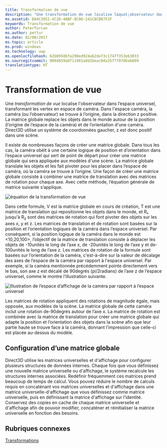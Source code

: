 ```yaml
---
title: Transformation de vue
description: "Une transformation de vue localise l&quot;observateur dans l’espace universel, transformant les vertex en espace de caméra."
ms.assetid: DA4C2051-4C28-4ABF-8C06-241C8CB87F2F
keywords: Transformation de vue
author: PeterTurcan
ms.author: pettur
ms.date: 02/08/2017
ms.topic: article
ms.prod: windows
ms.technology: uwp
ms.openlocfilehash: 62b0958bfa298ed924a62de73c1747f353e63033
ms.sourcegitcommit: 909d859a0f11981a8d1beac0da35f779786a6889
translationtype: HT
---
```

# <a name="view-transform"></a>Transformation de vue


Une *transformation de vue* localise l'observateur dans l’espace universel, transformant les vertex en espace de caméra. Dans l'espace caméra, la caméra (ou l’observateur) se trouve à l’origine, dans la direction z positive. La matrice globale replace les objets dans le monde autour de la position (l’origine de l’espace de la caméra) et de l’orientation d'une caméra. Direct3D utilise un système de coordonnées gaucher, z est donc positif dans une scène.

Il existe de nombreuses façons de créer une matrice globale. Dans tous les cas, la caméra obéit à une certaine logique de position et d’orientation dans l’espace universel qui sert de point de départ pour créer une matrice globale qui sera appliquée aux modèles d'une scène. La matrice globale translate les objets et les fait pivoter pour les placer dans l’espace de caméra, où la caméra se trouve à l’origine. Une façon de créer une matrice globale consiste à combiner une matrice de translation avec des matrices de rotation pour chaque axe. Avec cette méthode, l’équation générale de matrice suivante s’applique.

![équation de la transformation de vue](images/viewtran.png)

Dans cette formule, V est la matrice globale en cours de création, T est une matrice de translation qui repositionne les objets dans le monde, et Rₓ jusqu'à R<sub>z</sub> sont des matrices de rotation qui font pivoter des objets sur les axes x, y et z. Les matrices de translation et de rotation sont basées sur la position et l’orientation logiques de la caméra dans l’espace universel. Par conséquent, si la position logique de la caméra dans le monde est &lt;10,20,100&gt;, l’objectif de la matrice de translation consiste à déplacer les objets de -10unités le long de l’axe x, de -20unités le long de l’axe y et de-100unités le long de l’axe z. Les matrices de rotation de la formule sont basées sur l’orientation de la caméra, c'est-à-dire sur la valeur de décalage des axes de l’espace de la caméra par rapport à l'espace universel. Par exemple, si la caméra mentionnée précédemment pointe directement vers le bas, son axe z est décalé de 90degrés (pi/2radians) de l’axe z de l’espace universel, comme le montre l’illustration suivante.

![Illustration de l’espace d’affichage de la caméra par rapport à l’espace universel](images/camtop.png)

Les matrices de rotation appliquent des rotations de magnitude égale, mais opposée, aux modèles de la scène. La matrice globale de cette caméra inclut une rotation de-90degrés autour de l’axe x. La matrice de rotation est combinée avec la matrice de translation pour créer une matrice globale qui adapte la position et l’orientation des objets dans la scène afin que leur partie haute se trouve face à la caméra, donnant l’impression que celle-ci est placée au-dessus du modèle.

## <a name="span-idsettingupaviewmatrixspanspan-idsettingupaviewmatrixspanspan-idsettingupaviewmatrixspansetting-up-a-view-matrix"></a><span id="Setting_Up_a_View_Matrix"></span><span id="setting_up_a_view_matrix"></span><span id="SETTING_UP_A_VIEW_MATRIX"></span>Configuration d’une matrice globale


Direct3D utilise les matrices universelles et d'affichage pour configurer plusieurs structures de données internes. Chaque fois que vous définissez une nouvelle matrice universelle ou d'affichage, le système recalcule les structures internes associées. Redéfinir fréquemment ces matrices prend beaucoup de temps de calcul. Vous pouvez réduire le nombre de calculs requis en concaténant vos matrices universelles et d'affichage dans une matrice universelle-d'affichage que vous définissez comme matrice universelle, puis en définissant la matrice d'affichage sur l’identité. Conservez des copies en cache de chaque matrice universelle et d'affichage afin de pouvoir modifier, concaténer et réinitialiser la matrice universelle en fonction des besoins.

## <a name="span-idrelated-topicsspanrelated-topics"></a><span id="related-topics"></span>Rubriques connexes


[Transformations](transforms.md)

 

 




